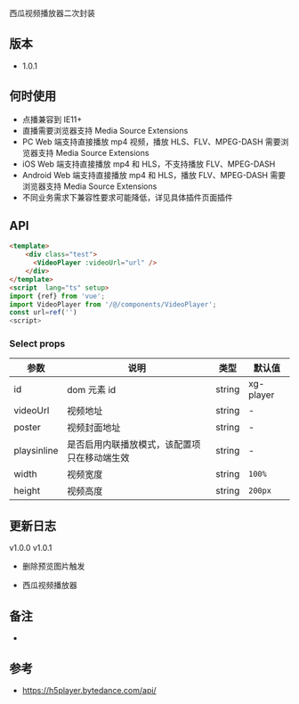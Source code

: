 西瓜视频播放器二次封装

## 版本

- 1.0.1

## 何时使用

- 点播兼容到 IE11+
- 直播需要浏览器支持 Media Source Extensions
- PC Web 端支持直接播放 mp4 视频，播放 HLS、FLV、MPEG-DASH 需要浏览器支持 Media Source Extensions
- iOS Web 端支持直接播放 mp4 和 HLS，不支持播放 FLV、MPEG-DASH
- Android Web 端支持直接播放 mp4 和 HLS，播放 FLV、MPEG-DASH 需要浏览器支持 Media Source Extensions
- 不同业务需求下兼容性要求可能降低，详见具体插件页面插件

## API

```html
<template>
    <div class="test">
      <VideoPlayer :videoUrl="url" />
    </div>
</template>
<script  lang="ts" setup>
import {ref} from 'vue';
import VideoPlayer from '/@/components/VideoPlayer';
const url=ref('')
<script>
```

### Select props

| 参数        | 说明                                         | 类型   | 默认值    |
| ----------- | -------------------------------------------- | ------ | --------- |
| id          | dom 元素 id                                  | string | xg-player |
| videoUrl    | 视频地址                                     | string | -         |
| poster      | 视频封面地址                                 | string | -         |
| playsinline | 是否启用内联播放模式，该配置项只在移动端生效 | string | -         |
| width       | 视频宽度                                     | string | `100%`    |
| height      | 视频高度                                     | string | `200px`   |

## 更新日志

v1.0.0
v1.0.1

- 删除预览图片触发

- 西瓜视频播放器

## 备注

-

## 参考

- https://h5player.bytedance.com/api/
